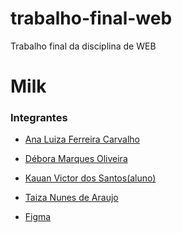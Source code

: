 # trabalho-final-web
Trabalho final da disciplina de WEB

# Milk

### Integrantes
[comment]: <> (oque aqui o nome completo, em ordem alfabética, 
e o link para o GitHub, de cada um dos colaboradores do projeto)

- [Ana Luiza Ferreira Carvalho](https://github.com/Ananats00)
- [Débora Marques Oliveira](https://github.com/Debs9)
- [Kauan Victor dos Santos(aluno)](https://github.com/KauanVict0r)
- [Taiza Nunes de Araujo](https://github.com/TaizaArauj0)

- [Figma](https://www.figma.com/file/R7fJaSvPr8OiT2Aj0K3HSP/Untitled?type=design&node-id=16%3A2&mode=design&t=QUCz3ls2uVqlUWQU-1)